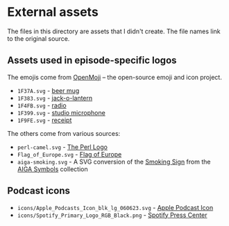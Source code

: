 # External assets

The files in this directory are assets that I didn't create.
The file names link to the original source.

## Assets used in episode-specific logos

The emojis come from [OpenMoji](https://openmoji.org/) – the open-source emoji and icon project.

* `1F37A.svg` - [beer mug](https://openmoji.org/library/emoji-1F37A/)
* `1F383.svg` - [jack-o-lantern](https://openmoji.org/library/emoji-1F383/)
* `1F4FB.svg` - [radio](https://openmoji.org/library/emoji-1F4FB/)
* `1F399.svg` - [studio microphone](https://openmoji.org/library/emoji-1F399/)
* `1F9FE.svg` - [receipt](https://openmoji.org/library/emoji-1F9FE/)

The others come from various sources:

* `perl-camel.svg` - [The Perl Logo](https://github.com/metacpan/perl-assets)
* `Flag_of_Europe.svg` - [Flag of Europe](https://upload.wikimedia.org/wikipedia/commons/b/b7/Flag_of_Europe.svg)
* `aiga-smoking.svg` - A SVG conversion of the [Smoking Sign](https://openclipart.org/detail/26336/aiga-smoking)
  from the [AIGA Symbols](https://www.aiga.org/resources/symbol-signs) collection

## Podcast icons

* `icons/Apple_Podcasts_Icon_blk_lg_060623.svg` - [Apple Podcast Icon](https://apple.ent.box.com/s/03awr22q9ee9xtlppvubvwy66oxn7dwa/file/1404157115202)
* `icons/Spotify_Primary_Logo_RGB_Black.png` - [Spotify Press Center](https://newsroom.spotify.com/media-kit/logo-and-brand-assets/)
